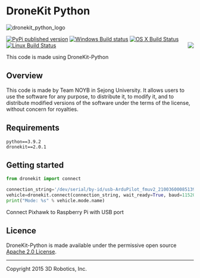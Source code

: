 # DroneKit Python

![dronekit_python_logo](https://cloud.githubusercontent.com/assets/5368500/10805537/90dd4b14-7e22-11e5-9592-5925348a7df9.png)

[![PyPi published version](https://img.shields.io/pypi/v/dronekit.svg)](https://pypi.org/project/dronekit/)
[![Windows Build status](https://img.shields.io/appveyor/ci/3drobotics/dronekit-python/master.svg?label=windows)](https://ci.appveyor.com/project/3drobotics/dronekit-python/branch/master)
[![OS X Build Status](https://img.shields.io/travis/dronekit/dronekit-python/master.svg?label=os%20x)](https://travis-ci.org/dronekit/dronekit-python)
[![Linux Build Status](https://img.shields.io/circleci/project/dronekit/dronekit-python/master.svg?label=linux)](https://circleci.com/gh/dronekit/dronekit-python) <a href="https://gitter.im/dronekit/dronekit-python?utm_source=badge&utm_medium=badge&utm_campaign=pr-badge&utm_content=badge"><img align="right" src="https://badges.gitter.im/Join%20Chat.svg"></img></a>

This code is made using DroneKit-Python

## Overview

This code is made by Team NOYB in Sejong University. It allows users to use the software for any purpose, to distribute it, to modify it, and to distribute modified versions of the software under the terms of the license, without concern for royalties.

## Requirements

```
python==3.9.2
dronekit==2.0.1
```

## Getting started

```python
from dronekit import connect

connection_string='/dev/serial/by-id/usb-ArduPilot_fmuv2_210036000851393339383036-if00'
vehicle=dronekit.connect(connection_string, wait_ready=True, baud=115200)
print("Mode: %s" % vehicle.mode.name)
```

Connect Pixhawk to Raspberry Pi with USB port

## Licence

DroneKit-Python is made available under the permissive open source [Apache 2.0 License](http://python.dronekit.io/about/license.html). 

***

Copyright 2015 3D Robotics, Inc.
